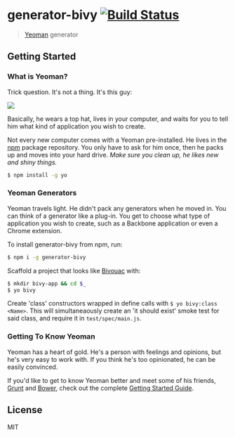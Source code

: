 # generator-bivy [![Build Status](https://secure.travis-ci.org/mysterycommand/generator-bivy.png?branch=master)](https://travis-ci.org/mysterycommand/generator-bivy)

> [Yeoman](http://yeoman.io) generator

## Getting Started

### What is Yeoman?

Trick question. It's not a thing. It's this guy:

![](http://i.imgur.com/JHaAlBJ.png)

Basically, he wears a top hat, lives in your computer, and waits for you to tell him what kind of application you wish to create.

Not every new computer comes with a Yeoman pre-installed. He lives in the [npm](https://npmjs.org) package repository. You only have to ask for him once, then he packs up and moves into your hard drive. *Make sure you clean up, he likes new and shiny things.*

```bash
$ npm install -g yo
```

### Yeoman Generators

Yeoman travels light. He didn't pack any generators when he moved in. You can think of a generator like a plug-in. You get to choose what type of application you wish to create, such as a Backbone application or even a Chrome extension.

To install generator-bivy from npm, run:

```bash
$ npm i -g generator-bivy
```

Scaffold a project that looks like [Bivouac](https://github.com/mysterycommand/bivouac) with:

```bash
$ mkdir bivy-app && cd $_
$ yo bivy
```

Create 'class' constructors wrapped in define calls with `$ yo bivy:class <Name>`. This will simultaneaously create an 'it should exist' smoke test for said class, and require it in `test/spec/main.js`.

### Getting To Know Yeoman

Yeoman has a heart of gold. He's a person with feelings and opinions, but he's very easy to work with. If you think he's too opinionated, he can be easily convinced.

If you'd like to get to know Yeoman better and meet some of his friends, [Grunt](http://gruntjs.com) and [Bower](http://bower.io), check out the complete [Getting Started Guide](https://github.com/yeoman/yeoman/wiki/Getting-Started).


## License

MIT
